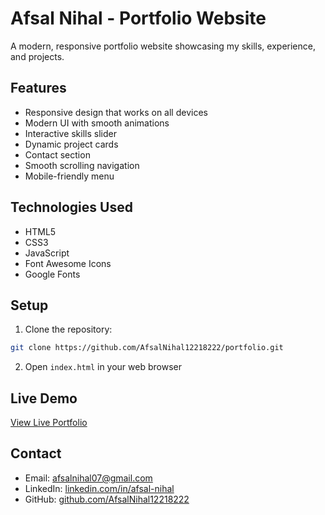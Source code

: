 # Afsal Nihal - Portfolio Website

A modern, responsive portfolio website showcasing my skills, experience, and projects.

## Features

- Responsive design that works on all devices
- Modern UI with smooth animations
- Interactive skills slider
- Dynamic project cards
- Contact section
- Smooth scrolling navigation
- Mobile-friendly menu

## Technologies Used

- HTML5
- CSS3
- JavaScript
- Font Awesome Icons
- Google Fonts

## Setup

1. Clone the repository:
```bash
git clone https://github.com/AfsalNihal12218222/portfolio.git
```

2. Open `index.html` in your web browser

## Live Demo

[View Live Portfolio](https://AfsalNihal12218222.github.io/portfolio)

## Contact

- Email: afsalnihal07@gmail.com
- LinkedIn: [linkedin.com/in/afsal-nihal](https://linkedin.com/in/afsal-nihal)
- GitHub: [github.com/AfsalNihal12218222](https://github.com/AfsalNihal12218222) 